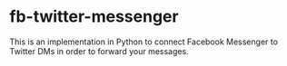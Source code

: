 # fb-twitter-messenger
This is an implementation in Python to connect Facebook Messenger to Twitter DMs in order to forward your messages.
